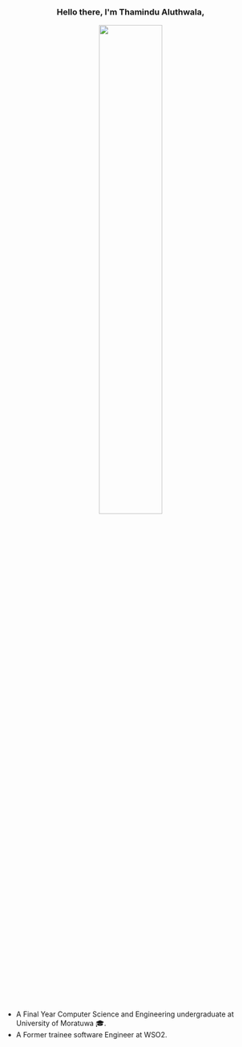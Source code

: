 <h3 align="center">Hello there, I'm Thamindu Aluthwala,</h3>
<div align="center"><a href="#"><img width="50%" height="auto" src="https://i.pinimg.com/originals/a5/35/60/a53560c8088900e266880f779dacced7.gif" height="175px"/></a></div>

- A Final Year Computer Science and Engineering undergraduate at University of Moratuwa 🎓.
- A Former trainee software Engineer at WSO2.
